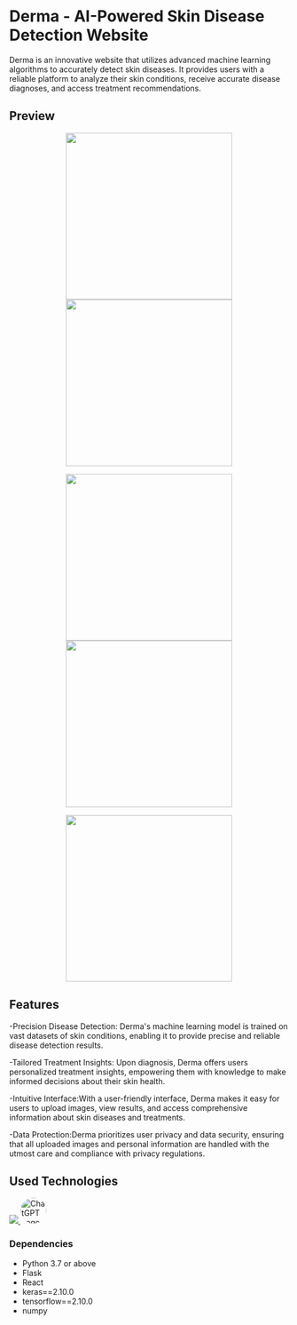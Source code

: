 # Derma - AI-Powered Skin Disease Detection Website

 Derma is an innovative website that utilizes advanced machine learning algorithms to accurately detect skin diseases. It provides users with a reliable platform to analyze their skin conditions, receive accurate disease diagnoses, and access treatment recommendations.

## Preview
<p align="center">
  <img src="https://github.com/Niharika811/DERMA-skin-disease-detection/assets/113079754/d3b3da84-22d9-42fe-94b0-6b4adbdb2cfd" width="300" />
  <img src="https://github.com/Niharika811/DERMA-skin-disease-detection/assets/113079754/043dcb28-9452-4527-afb6-03bc9a241382" width="300" />
</p>
<p align="center">
  <img src="https://github.com/Niharika811/DERMA-skin-disease-detection/assets/113079754/6b98c106-2794-41f9-b06a-c64dfaed2f2a" width="300" />
  <img src="https://github.com/Niharika811/DERMA-skin-disease-detection/assets/113079754/ebed85ea-a068-4f1a-858e-349b670a9225" width="300" />
</p>
<p align="center">
  <img src="https://github.com/Niharika811/DERMA-skin-disease-detection/assets/113079754/e44a7f77-f934-4703-8e0f-dab66adabf7d" width="300" />
</p>



## Features
-Precision Disease Detection: Derma's machine learning model is trained on vast datasets of skin conditions, enabling it to provide precise and reliable disease detection results.

-Tailored Treatment Insights: Upon diagnosis, Derma offers users personalized treatment insights, empowering them with knowledge to make informed decisions about their skin health.

-Intuitive Interface:With a user-friendly interface, Derma makes it easy for users to upload images, view results, and access comprehensive information about skin diseases and treatments.

-Data Protection:Derma prioritizes user privacy and data security, ensuring that all uploaded images and personal information are handled with the utmost care and compliance with privacy regulations.

## Used Technologies
<p>
  <a href="https://skillicons.dev">
    <img src="https://skillicons.dev/icons?i=react,github,py,tensorflow,vscode&perline=14" />
  </a>
  <a href="https://upload.wikimedia.org/wikipedia/commons/0/04/ChatGPT_logo.svg">
    <img src="https://upload.wikimedia.org/wikipedia/commons/0/04/ChatGPT_logo.svg" 
         width="47" 
         height="47" 
         style="height:47px;width:auto;border-radius:8rem;overflow:hidden" 
         alt="ChatGPT Logo" />
  </a>
</p>


### Dependencies

- Python 3.7 or above
- Flask
- React
- keras==2.10.0
- tensorflow==2.10.0
- numpy
